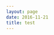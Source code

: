```yaml
---
layout: page
date: 2016-11-21
title: test
---
```

<style>
cover {
    background-image:url('finale.7.jpg');
    background-repeat:no-repeat;
    background-size:contain;
}
</style>
<div id="cover">
</div>
